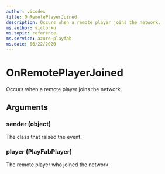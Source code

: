 ```yaml
---
author: vicodex
title: OnRemotePlayerJoined
description: Occurs when a remote player joins the network.
ms.author: victorku
ms.topic: reference
ms.service: azure-playfab
ms.date: 06/22/2020
---
```


# OnRemotePlayerJoined

Occurs when a remote player joins the network.

## Arguments

### sender (object)

The class that raised the event.

### player (PlayFabPlayer)

The remote player who joined the network.
